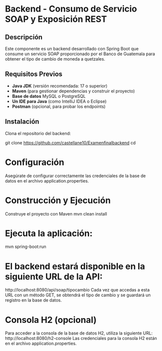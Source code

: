 # Backend - Consumo de Servicio SOAP y Exposición REST

## Descripción

Este componente es un backend desarrollado con Spring Boot que consume un servicio SOAP proporcionado por el Banco de Guatemala para obtener el tipo de cambio de moneda a quetzales. 

## Requisitos Previos

- **Java JDK** (versión recomendada: 17 o superior)
- **Maven** (para gestionar dependencias y construir el proyecto)
- **Base de datos** MySQL o PostgreSQL
- **Un IDE para Java** (como IntelliJ IDEA o Eclipse)
- **Postman** (opcional, para probar los endpoints)

## Instalación

Clona el repositorio del backend:

git clone <https://github.com/castellane10/Examenfinalbackend>
cd <Examenfinalbackend>

# Configuración
Asegúrate de configurar correctamente las credenciales de la base de datos en el archivo application.properties.

# Construcción y Ejecución
Construye el proyecto con Maven
mvn clean install

# Ejecuta la aplicación:
mvn spring-boot:run

# El backend estará disponible en la siguiente URL de la API:
http://localhost:8080/api/soap/tipocambio
Cada vez que accedas a esta URL con un método GET, se obtendrá el tipo de cambio y se guardará un registro en la base de datos.

# Consola H2 (opcional)
Para acceder a la consola de la base de datos H2, utiliza la siguiente URL:
http://localhost:8080/h2-console
Las credenciales para la consola H2 están en el archivo application.properties.

